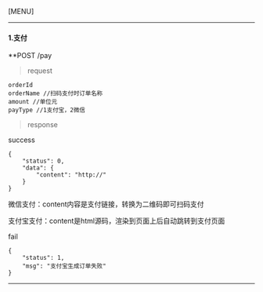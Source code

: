 [MENU]



------

#### 1.支付

**POST /pay


> request

```fshippings
orderId
orderName //扫码支付时订单名称
amount //单位元
payType //1支付宝，2微信
```

> response

success

```
{
    "status": 0,
    "data": {
        "content": "http://"
    }
}
```

微信支付：content内容是支付链接，转换为二维码即可扫码支付

支付宝支付：content是html源码，渲染到页面上后自动跳转到支付页面

fail
```
{
    "status": 1,
    "msg": "支付宝生成订单失败"
}
```

------